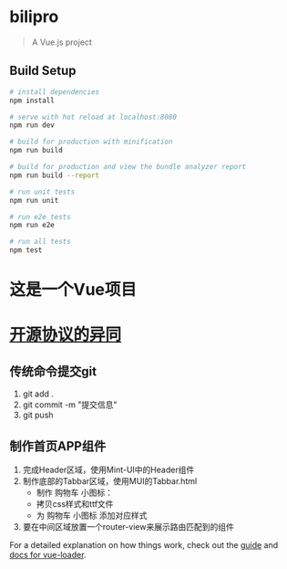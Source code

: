 # bilipro

> A Vue.js project

## Build Setup

``` bash
# install dependencies
npm install

# serve with hot reload at localhost:8080
npm run dev

# build for production with minification
npm run build

# build for production and view the bundle analyzer report
npm run build --report

# run unit tests
npm run unit

# run e2e tests
npm run e2e

# run all tests
npm test
```
# 这是一个Vue项目 

# [开源协议的异同](https://img-my.csdn.net/uploads/201204/08/1333882488_6318.png)

## 传统命令提交git
1. git add .
2. git commit -m "提交信息"
3. git push

## 制作首页APP组件
1. 完成Header区域，使用Mint-UI中的Header组件
2. 制作底部的Tabbar区域，使用MUI的Tabbar.html
    + 制作 购物车 小图标：
    + 拷贝css样式和ttf文件
    + 为 购物车 小图标 添加对应样式
3. 要在中间区域放置一个router-view来展示路由匹配到的组件

For a detailed explanation on how things work, check out the [guide](http://vuejs-templates.github.io/webpack/) and [docs for vue-loader](http://vuejs.github.io/vue-loader).
